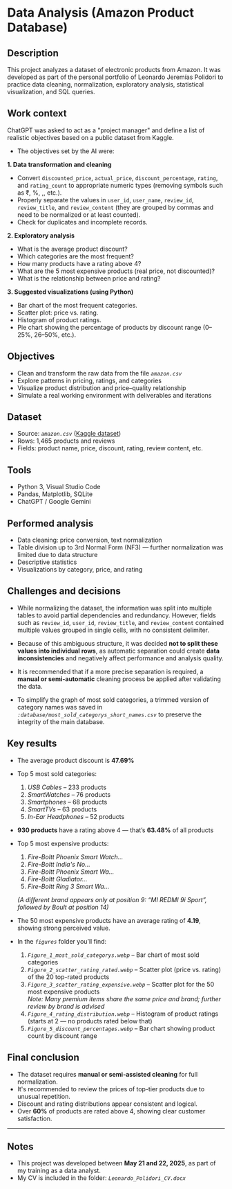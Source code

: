 # Data Analysis (Amazon Product Database)

## Description

This project analyzes a dataset of electronic products from Amazon. It was developed as part of the personal portfolio of Leonardo Jeremías Polidori to practice data cleaning, normalization, exploratory analysis, statistical visualization, and SQL queries.

## Work context

ChatGPT was asked to act as a "project manager" and define a list of realistic objectives based on a public dataset from Kaggle.

- The objectives set by the AI were:

**1. Data transformation and cleaning**
- Convert `discounted_price`, `actual_price`, `discount_percentage`, `rating`, and `rating_count` to appropriate numeric types (removing symbols such as ₹, %, ,, etc.).
- Properly separate the values in `user_id`, `user_name`, `review_id`, `review_title`, and `review_content` (they are grouped by commas and need to be normalized or at least counted).
- Check for duplicates and incomplete records.

**2. Exploratory analysis**
- What is the average product discount?
- Which categories are the most frequent?
- How many products have a rating above 4?
- What are the 5 most expensive products (real price, not discounted)?
- What is the relationship between price and rating?

**3. Suggested visualizations (using Python)**
- Bar chart of the most frequent categories.
- Scatter plot: price vs. rating.
- Histogram of product ratings.
- Pie chart showing the percentage of products by discount range (0–25%, 26–50%, etc.).

## Objectives

- Clean and transform the raw data from the file _`amazon.csv`_  
- Explore patterns in pricing, ratings, and categories  
- Visualize product distribution and price–quality relationship  
- Simulate a real working environment with deliverables and iterations

## Dataset

- Source: _`amazon.csv`_ ([Kaggle dataset](https://www.kaggle.com/datasets/karkavelrajaj/amazon-sales-dataset/data))  
- Rows: 1,465 products and reviews  
- Fields: product name, price, discount, rating, review content, etc.

## Tools

- Python 3, Visual Studio Code  
- Pandas, Matplotlib, SQLite  
- ChatGPT / Google Gemini

## Performed analysis

- Data cleaning: price conversion, text normalization  
- Table division up to 3rd Normal Form (NF3) — further normalization was limited due to data structure  
- Descriptive statistics  
- Visualizations by category, price, and rating

## Challenges and decisions

- While normalizing the dataset, the information was split into multiple tables to avoid partial dependencies and redundancy. However, fields such as `review_id`, `user_id`, `review_title`, and `review_content` contained multiple values grouped in single cells, with no consistent delimiter.
- Because of this ambiguous structure, it was decided **not to split these values into individual rows**, as automatic separation could create **data inconsistencies** and negatively affect performance and analysis quality.
- It is recommended that if a more precise separation is required, a **manual or semi-automatic** cleaning process be applied after validating the data.

- To simplify the graph of most sold categories, a trimmed version of category names was saved in _`:database/most_sold_categorys_short_names.csv`_ to preserve the integrity of the main database.

## Key results

- The average product discount is **47.69%**  
- Top 5 most sold categories:
  1. _USB Cables_ – 233 products  
  2. _SmartWatches_ – 76 products  
  3. _Smartphones_ – 68 products  
  4. _SmartTVs_ – 63 products  
  5. _In-Ear Headphones_ – 52 products  

- **930 products** have a rating above 4 — that’s **63.48%** of all products  
- Top 5 most expensive products:
  1. _Fire-Boltt Phoenix Smart Watch..._  
  2. _Fire-Boltt India's No..._  
  3. _Fire-Boltt Phoenix Smart Wa..._  
  4. _Fire-Boltt Gladiator..._  
  5. _Fire-Boltt Ring 3 Smart Wa..._  

  *(A different brand appears only at position 9: “MI REDMI 9i Sport”, followed by Boult at position 14)*

- The 50 most expensive products have an average rating of **4.19**, showing strong perceived value.
- In the _`figures`_ folder you’ll find:
  1. _`Figure_1_most_sold_categorys.webp`_ – Bar chart of most sold categories  
  2. _`Figure_2_scatter_rating_rated.webp`_ – Scatter plot (price vs. rating) of the 20 top-rated products  
  3. _`Figure_3_scatter_rating_expensive.webp`_ – Scatter plot for the 50 most expensive products  
     _*Note: Many premium items share the same price and brand; further review by brand is advised*_  
  4. _`Figure_4_rating_distribution.webp`_ – Histogram of product ratings (starts at 2 — no products rated below that)  
  5. _`Figure_5_discount_percentages.webp`_ – Bar chart showing product count by discount range

## Final conclusion

- The dataset requires **manual or semi-assisted cleaning** for full normalization.  
- It's recommended to review the prices of top-tier products due to unusual repetition.  
- Discount and rating distributions appear consistent and logical.  
- Over **60%** of products are rated above 4, showing clear customer satisfaction.

---

## Notes

- This project was developed between **May 21 and 22, 2025**, as part of my training as a data analyst.  
- My CV is included in the folder: _`Leonardo_Polidori_CV.docx`_
